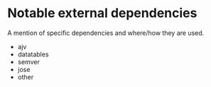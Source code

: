 # Notable external dependencies

A mention of specific dependencies and where/how they are used.

* ajv
* datatables
* semver
* jose
* other

